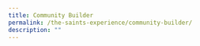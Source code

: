```yaml
---
title: Community Builder
permalink: /the-saints-experience/community-builder/
description: ""
---
```

